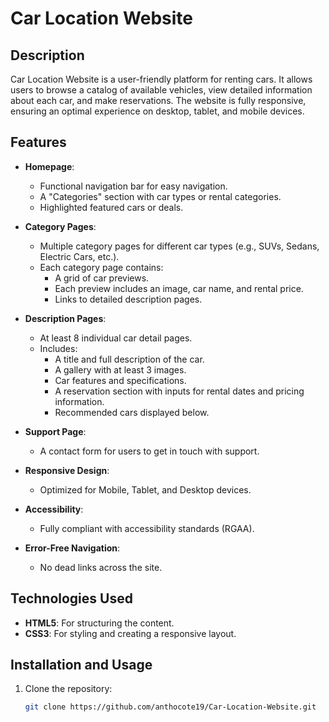 # Car Location Website

## Description
Car Location Website is a user-friendly platform for renting cars. It allows users to browse a catalog of available vehicles, view detailed information about each car, and make reservations. The website is fully responsive, ensuring an optimal experience on desktop, tablet, and mobile devices.

## Features
- **Homepage**:
  - Functional navigation bar for easy navigation.
  - A "Categories" section with car types or rental categories.
  - Highlighted featured cars or deals.

- **Category Pages**:
  - Multiple category pages for different car types (e.g., SUVs, Sedans, Electric Cars, etc.).
  - Each category page contains:
    - A grid of car previews.
    - Each preview includes an image, car name, and rental price.
    - Links to detailed description pages.

- **Description Pages**:
  - At least 8 individual car detail pages.
  - Includes:
    - A title and full description of the car.
    - A gallery with at least 3 images.
    - Car features and specifications.
    - A reservation section with inputs for rental dates and pricing information.
    - Recommended cars displayed below.

- **Support Page**:
  - A contact form for users to get in touch with support.

- **Responsive Design**:
  - Optimized for Mobile, Tablet, and Desktop devices.

- **Accessibility**:
  - Fully compliant with accessibility standards (RGAA).

- **Error-Free Navigation**:
  - No dead links across the site.

## Technologies Used
- **HTML5**: For structuring the content.
- **CSS3**: For styling and creating a responsive layout.

## Installation and Usage
1. Clone the repository:
   ```bash
   git clone https://github.com/anthocote19/Car-Location-Website.git
